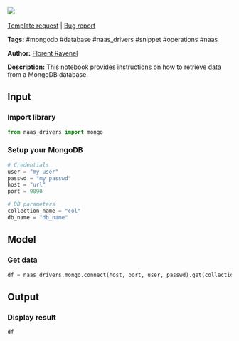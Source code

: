 <a href="https://app.naas.ai/user-redirect/naas/downloader?url=https://raw.githubusercontent.com/jupyter-naas/awesome-notebooks/master/MongoDB/MongoDB_Get_data.ipynb" target="_parent"><img src="https://naasai-public.s3.eu-west-3.amazonaws.com/open_in_naas.svg"/></a><br><br><a href="https://github.com/jupyter-naas/awesome-notebooks/issues/new?assignees=&labels=&template=template-request.md&title=Tool+-+Action+of+the+notebook+">Template request</a> | <a href="https://github.com/jupyter-naas/awesome-notebooks/issues/new?assignees=&labels=bug&template=bug_report.md&title=MongoDB+-+Get+data:+Error+short+description">Bug report</a>

**Tags:** #mongodb #database #naas_drivers #snippet #operations #naas

**Author:** [Florent Ravenel](https://www.linkedin.com/in/ACoAABCNSioBW3YZHc2lBHVG0E_TXYWitQkmwog/)

**Description:** This notebook provides instructions on how to retrieve data from a MongoDB database.

## Input

### Import library


```python
from naas_drivers import mongo
```

### Setup your MongoDB


```python
# Credentials
user = "my user"
passwd = "my passwd"
host = "url"
port = 9090

# DB parameters
collection_name = "col"
db_name = "db_name"
```

## Model

### Get data


```python
df = naas_drivers.mongo.connect(host, port, user, passwd).get(collection_name, db_name)
```

## Output

### Display result


```python
df
```
